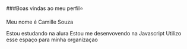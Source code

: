 ###Boas vindas ao meu perfil⭐

Meu nome é Camille Souza

Estou estudando na alura
Estou me desenvovendo na Javascript
Utilizo esse espaço para minha organizaçao 
